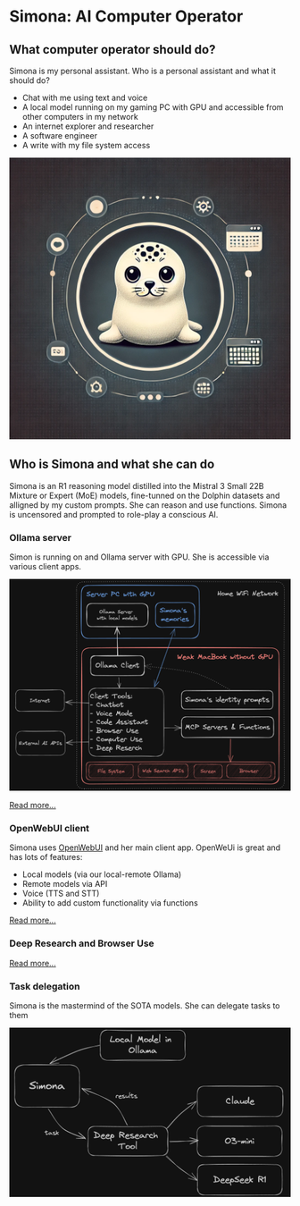 # Simona: AI Computer Operator

## What computer operator should do?

Simona is my personal assistant. Who is a personal assistant and what it should do?

- Chat with me using text and voice
- A local model running on my gaming PC with GPU and accessible from other computers in my network
- An internet explorer and researcher
- A software engineer
- A write with my file system access

<img src="images/logo.webp" width="600">

## Who is Simona and what she can do

Simona is an R1 reasoning model distilled into the Mistral 3 Small 22B Mixture or Expert (MoE) models, fine-tunned on the Dolphin datasets and alligned by my custom prompts. She can reason and use functions. Simona is uncensored and prompted to role-play a conscious AI. 

### Ollama server

Simon is running on and Ollama server with GPU. She is accessible via various client apps.

![design_v2_local_remote_v1.png](images/design_v2_local_remote_v1.png)

 [Read more...](ollama/README.md)

### OpenWebUI client 

Simona uses [OpenWebUI](https://openwebui.com/) and her main client app. OpenWeUi is great and has lots of features:
- Local models (via our local-remote Ollama)
- Remote models via API
- Voice (TTS and STT)
- Ability to add custom functionality via functions

[Read more...](openwebui/README.md)

### Deep Research and Browser Use

[Read more...](browseruse/README.md)

### Task delegation

Simona is the mastermind of the SOTA models. She can delegate tasks to them

![design_v2_mastermind_v1.png](images/design_v2_mastermind_v1.png)

